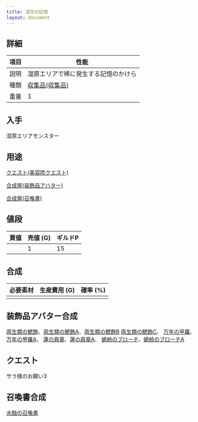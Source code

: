 ```yaml
---
title: 湿花の記憶
layout: document
---
```

## 詳細

|項目|性能|
|---|---|
|説明|湿原エリアで稀に発生する記憶のかけら|
|種類|[収集品(収集品)](収集品(収集品))|
|重量|1|

## 入手

湿原エリアモンスター

## 用途

[クエスト(美容院クエスト)](クエスト(美容院クエスト))

[合成屋(装飾品アバター)](合成屋(装飾品アバター))

[合成屋(召喚書)](合成屋(召喚書))

## 値段

|買値|売値 (G)|ギルドP|
|---|---|---|
||1|15|

## 合成

|必要素材|生産費用 (G)|確率 (%)|
|---|---|---|
||||

## 装飾品アバター合成

[両生類の鰓飾](両生類の鰓飾)、[両生類の鰓飾A](両生類の鰓飾A)、[両生類の鰓飾B](両生類の鰓飾B) [両生類の鰓飾C](両生類の鰓飾C)、
[万年の甲羅](万年の甲羅)、[万年の甲羅A](万年の甲羅A)、
[蓮の肩章](蓮の肩章)、[蓮の肩章A](蓮の肩章A)、
[蜻蛉のブローチ](蜻蛉のブローチ)、[蜻蛉のブローチA](蜻蛉のブローチA)

## クエスト

サラ様のお願い3

## 召喚書合成

[水蝕の召喚書](水蝕の召喚書)
